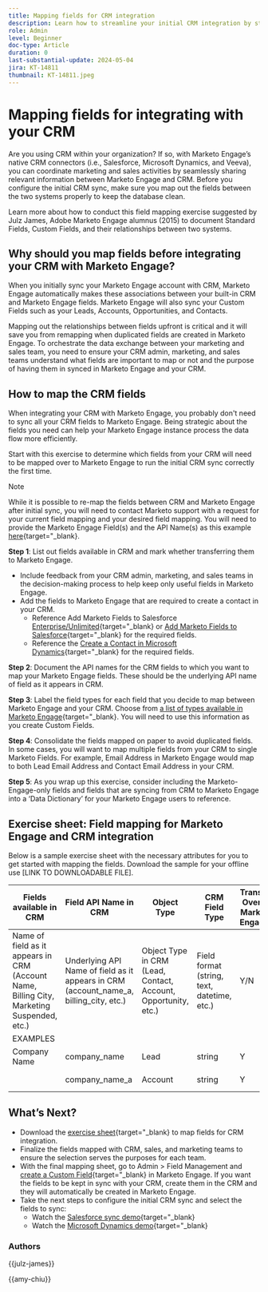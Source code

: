 ```yaml
---
title: Mapping fields for CRM integration
description: Learn how to streamline your initial CRM integration by strategically selecting the essential CRM fields for Marketo Engage to use. Use our field mapping worksheet to map the necessary fields accurately for a smooth CRM sync that helps sales and marketing teams stay aligned.
role: Admin
level: Beginner
doc-type: Article
duration: 0
last-substantial-update: 2024-05-04
jira: KT-14811
thumbnail: KT-14811.jpeg
---
```


# Mapping fields for integrating with your CRM

Are you using CRM within your organization? If so, with Marketo Engage’s native CRM connectors (i.e., Salesforce, Microsoft Dynamics, and Veeva), you can coordinate marketing and sales activities by seamlessly sharing relevant information between Marketo Engage and CRM. Before you configure the initial CRM sync, make sure you map out the fields between the two systems properly to keep the database clean.

Learn more about how to conduct this field mapping exercise suggested by Julz James, Adobe Marketo Engage alumnus (2015) to document Standard Fields, Custom Fields, and their relationships between two systems.

## Why should you map fields before integrating your CRM with Marketo Engage?

When you initially sync your Marketo Engage account with CRM, Marketo Engage automatically makes these associations between your built-in CRM and Marketo Engage fields. Marketo Engage will also sync your Custom Fields such as your Leads, Accounts, Opportunities, and Contacts.

Mapping out the relationships between fields upfront is critical and it will save you from remapping when duplicated fields are created in Marketo Engage. To orchestrate the data exchange between your marketing and sales team, you need to ensure your CRM admin, marketing, and sales teams understand what fields are important to map or not and the purpose of having them in synced in Marketo Engage and your CRM.

## How to map the CRM fields

When integrating your CRM with Marketo Engage, you probably don't need to sync all your CRM fields to Marketo Engage. Being strategic about the fields you need can help your Marketo Engage instance process the data flow more efficiently.

Start with this exercise to determine which fields from your CRM will need to be mapped over to Marketo Engage to run the initial CRM sync correctly the first time.

>[!NOTE]
>
>While it is possible to re-map the fields between CRM and Marketo Engage after initial sync, you will need to contact Marketo support with a request for your current field mapping and your desired field mapping. You will need to provide the Marketo Engage Field(s) and the API Name(s) as this example [here](https://nation.marketo.com/t5/knowledgebase/re-mapping-sfdc-marketo-fields/ta-p/299284){target="_blank}.

**Step 1**: List out fields available in CRM and mark whether transferring them to Marketo Engage.

* Include feedback from your CRM admin, marketing, and sales teams in the decision-making process to help keep only useful fields in Marketo Engage.
* Add the fields to Marketo Engage that are required to create a contact in your CRM.
  * Reference Add Marketo Fields to Salesforce [Enterprise/Unlimited](https://experienceleague.adobe.com/en/docs/marketo/using/product-docs/crm-sync/salesforce-sync/setup/enterprise-unlimited-edition/step-1-of-3-add-marketo-fields-to-salesforce-enterprise-unlimited#add-marketo-fields-to-salesforce){target="_blank} or [Add Marketo Fields to Salesforce](https://experienceleague.adobe.com/en/docs/marketo/using/product-docs/crm-sync/salesforce-sync/setup/professional-edition/step-1-of-3-add-marketo-fields-to-salesforce-professional#add-marketo-fields-to-salesforce){target="_blank} for the required fields.
  * Reference the [Create a Contact in Microsoft Dynamics](https://experienceleague.adobe.com/en/docs/marketo/using/product-docs/crm-sync/microsoft-dynamics/microsoft-dynamics-sync-details/create-a-contact-in-microsoft-dynamics){target="_blank} for the required fields.

**Step 2**: Document the API names for the CRM fields to which you want to map your Marketo Engage fields. These should be the underlying API name of field as it appears in CRM.

**Step 3**: Label the field types for each field that you decide to map between Marketo Engage and your CRM. Choose from [a list of types available in Marketo Engage](https://experienceleague.adobe.com/en/docs/marketo/using/product-docs/administration/field-management/custom-field-type-glossary){target="_blank}. You will need to use this information as you create Custom Fields.

**Step 4**: Consolidate the fields mapped on paper to avoid duplicated fields. In some cases, you will want to map multiple fields from your CRM to single Marketo Fields. For example, Email Address in Marketo Engage would map to both Lead Email Address and Contact Email Address in your CRM.

**Step 5**: As you wrap up this exercise, consider including the Marketo-Engage-only fields and fields that are syncing from CRM to Marketo Engage into a ‘Data Dictionary’ for your Marketo Engage users to reference.

## Exercise sheet: Field mapping for Marketo Engage and CRM integration

Below is a sample exercise sheet with the necessary attributes for you to get started with mapping the fields. Download the sample for your offline use \[LINK TO DOWNLOADABLE FILE\].

| Fields available in CRM | Field API Name in CRM | Object Type | CRM Field Type | Transfer Over to Marketo Engage? | Field Name in Marketo | API Name in Marketo Engage | Marketo Engage Field Type |
| --- | --- | --- | --- | --- | --- | --- | --- |
| Name of field as it appears in CRM (Account Name, Billing City, Marketing Suspended, etc.) | Underlying API Name of field as it appears in CRM (account_name_a, billing_city, etc.) | Object Type in CRM (Lead, Contact, Account, Opportunity, etc.) | Field format (string, text, datetime, etc.) | Y/N | What is the field called in Marketo? | API Name will help map to CRM | Field format (string, text, datetime, etc.) |
| EXAMPLES |     |     |     |     |     |     |     |
| Company Name | company_name | Lead | string | Y   | Company Name | Company Name | string |
|     | company_name_a | Account | string | Y   | Company Name (A) | Company Name | string |

## What’s Next?

* Download the [exercise sheet](./assets/field-mapping-for-marketo-engage-crm-integration.xlsx){target="_blank} to map fields for CRM integration.
* Finalize the fields mapped with CRM, sales, and marketing teams to ensure the selection serves the purposes for each team.
* With the final mapping sheet, go to Admin > Field Management and [create a Custom Field](https://experienceleague.adobe.com/en/docs/marketo/using/product-docs/administration/field-management/create-a-custom-field-in-marketo){target="_blank} in Marketo Engage. If you want the fields to be kept in sync with your CRM, create them in the CRM and they will automatically be created in Marketo Engage.
* Take the next steps to configure the initial CRM sync and select the fields to sync:
  * Watch the [Salesforce sync demo](https://experienceleague.adobe.com/en/docs/marketo-learn/tutorials/integrations/salesforce-sync-setup){target="_blank}
  * Watch the [Microsoft Dynamics demo](https://experienceleague.adobe.com/en/docs/marketo-learn/tutorials/integrations/microsoft-dynamics-sync-setup){target="_blank}

### Authors

{{julz-james}}

{{amy-chiu}}

